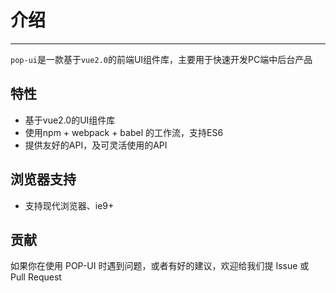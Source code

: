 # 介绍

---

`pop-ui`是一款基于`vue2.0`的前端UI组件库，主要用于快速开发PC端中后台产品

## 特性

- 基于vue2.0的UI组件库
- 使用npm + webpack + babel 的工作流，支持ES6
- 提供友好的API，及可灵活使用的API

## 浏览器支持

- 支持现代浏览器、ie9+

## 贡献

如果你在使用 POP-UI 时遇到问题，或者有好的建议，欢迎给我们提 Issue 或 Pull Request